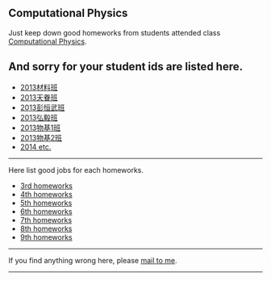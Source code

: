 ## Computational Physics


Just keep down good homeworks from students attended class [Computational Physics](https://github.com/caihao/computational_physics_whu).

And sorry for your student ids are listed here.
-----------

- [2013材料班](students/cai.md)
- [2013天眷班](students/tian.md)
- [2013彭恒武班](students/peng.md)
- [2013弘毅班](students/hong.md)
- [2013物基1班](students/wu1.md)
- [2013物基2班](students/wu2.md)
- [2014 etc.](students/2014.md)

-----------
Here list good jobs for each homeworks.

- [3rd homeworks](homework-03.md)
- [4th homeworks](homework-04.md)
- [5th homeworks](homework-05.md)
- [6th homeworks](homework-06.md)
- [7th homeworks](homework-07.md)
- [8th homeworks](homework-08.md)
- [9th homeworks](homework-09.md)
-----------

If you find anything wrong here, please [mail to me](mailto:byujiang@gmail.com).

------------



